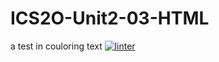 # ICS2O-Unit2-03-HTML
a test in couloring text 
 [![linter](https://github.com/victor-phillips/IC2O-Unit2-03-HTML/workflows/linter/badge.svg)](https://github.com/marketplace/actions/super-linter)        
